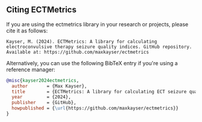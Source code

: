## Citing ECTMetrics

If you are using the ectmetrics library in your research or projects, please cite it as follows:

```
Kayser, M. (2024). ECTMetrics: A library for calculating electroconvulsive therapy seizure quality indices. GitHub repository. Available at: https://github.com/maxkayser/ectmetrics
```

Alternatively, you can use the following BibTeX entry if you're using a reference manager:

```bibtex
@misc{kayser2024ectmetrics,
  author       = {Max Kayser},
  title        = {ECTMetrics: A library for calculating ECT seizure quality indices},
  year         = {2024},
  publisher    = {GitHub},
  howpublished = {\url{https://github.com/maxkayser/ectmetrics}}
}
```
